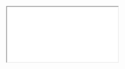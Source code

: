 <markdown-html>
    <head>
        <title>Timeline JSVSCode</title>
        <meta name="viewport" content="initial-scale=1, maximum-scale=1, user-scalable=no" />
        <meta name="description" content="Timeline for multi purpose application in VSCode: Requires Visual Studio Code TimeLine extension (vscode-md-timeline-jscode)" />
        <meta name="author" content="Leroy Thompson" />
        <link rel="stylesheet" href="style.css?v=1.0" />
    </head>
    <body>
        <!-- !VSCode command association goes here // don't remove/modify! -->
        <iframe src="index.html" />
    </body>
    <script type="text/javascript">
        // game1(challenge, ThreeJS), demo1, slinkygoogle (challenge buffers and leap values)
        app.codesetting = 'templateV1' 
        var select = {
                    "game1": {mode: "3d", duration: 2200,
                        preload: []
                    },
                    "demo1": {mode: "2d", duration: 2200,
                        preload: []
                    },
                    "slinkygoogle": {mode: "2d", duration: 1050,
                        preload: []
                    },
                    "audioanalyser": {mode: "2d", duration: 29876,
                        preload: []
                    },
                    "Beta-audiofeaturealizer": {mode: "2d", duration: 30976,
                        preload: []
                    },
                    "three2d": {mode: "3d", duration: 2200,
                        preload: []
                    },
                    "templateV1": {mode: "2d", duration: 2200,
                        preload: []
                    },
                    "three2dBounds": {mode: "3d", duration: 2200,
                        preload: []
                    },
                    "Beta-templateV2": {mode: "2d", duration: 2200,
                        preload: []
                    }
                    }// !end // don't remove/modify!
</script>
</markdown-html>
